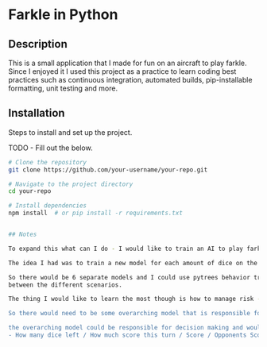 # Farkle in Python

## Description
This is a small application that I made for fun on an aircraft to play farkle. Since I enjoyed it I used this project as a practice to learn coding best practices such as continuous integration, automated builds, pip-installable formatting, unit testing and more.

## Installation
Steps to install and set up the project.

TODO - Fill out the below.
```sh
# Clone the repository
git clone https://github.com/your-username/your-repo.git

# Navigate to the project directory
cd your-repo

# Install dependencies
npm install  # or pip install -r requirements.txt


## Notes

To expand this what can I do - I would like to train an AI to play farkle. There are some challenges here

The idea I had was to train a new model for each amount of dice on the board.

So there would be 6 separate models and I could use pytrees behavior trees to handle the different behavior
between the different scenarios.

The thing I would like to learn the most though is how to manage risk - thats the hardest part of farkle. And just having 6x AI's acting independently does not give you any capacity to assess and manage risk.

So there would need to be some overarching model that is responsible for producing like a risk tolerance number and it would work in accordance with the sub-models to commit to a decision at any given point.

the overarching model could be responsible for decision making and would consider things like:
- How many dice left / How much score this turn / Score / Opponents Score /